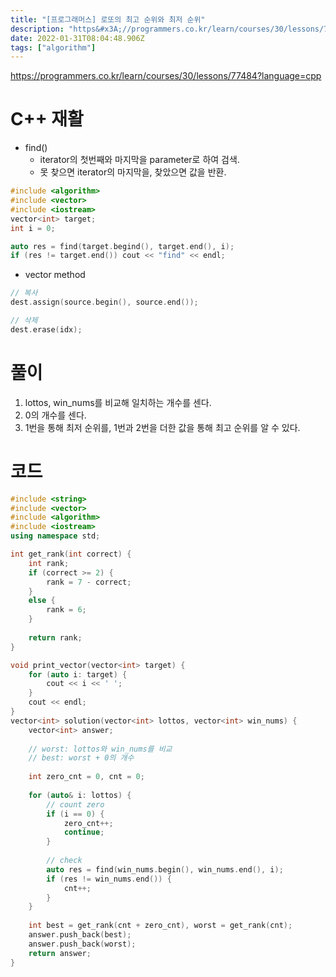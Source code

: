 ```yaml
---
title: "[프로그래머스] 로또의 최고 순위와 최저 순위"
description: "https&#x3A;//programmers.co.kr/learn/courses/30/lessons/77484?language=cppfind()iterator의 첫번째와 마지막을 parameter로 하여 검색.못 찾으면 iterator의 마지막을, 찾았으면 값을 반환."
date: 2022-01-31T08:04:48.906Z
tags: ["algorithm"]
---
```

https://programmers.co.kr/learn/courses/30/lessons/77484?language=cpp

# C++ 재활
- find()
  - iterator의 첫번째와 마지막을 parameter로 하여 검색.
  - 못 찾으면 iterator의 마지막을, 찾았으면 값을 반환.
    
```c++
#include <algorithm>
#include <vector>
#include <iostream>
vector<int> target;
int i = 0;

auto res = find(target.begind(), target.end(), i);
if (res != target.end()) cout << "find" << endl;
```
- vector method
```c++
// 복사
dest.assign(source.begin(), source.end());

// 삭제
dest.erase(idx);
```
# 풀이
1. lottos, win_nums를 비교해 일치하는 개수를 센다.
2. 0의 개수를 센다.
3. 1번을 통해 최저 순위를, 1번과 2번을 더한 값을 통해 최고 순위를 알 수 있다.

# 코드
```c++
#include <string>
#include <vector>
#include <algorithm>
#include <iostream>
using namespace std;

int get_rank(int correct) {
    int rank;
    if (correct >= 2) {
        rank = 7 - correct;
    }
    else {
        rank = 6;
    }
    
    return rank;
}

void print_vector(vector<int> target) {
    for (auto i: target) {
        cout << i << ' ';
    }
    cout << endl;
}
vector<int> solution(vector<int> lottos, vector<int> win_nums) {
    vector<int> answer;
    
    // worst: lottos와 win_nums를 비교
    // best: worst + 0의 개수
    
    int zero_cnt = 0, cnt = 0;
    
    for (auto& i: lottos) {
        // count zero
        if (i == 0) {
            zero_cnt++;
            continue;
        }
        
        // check
        auto res = find(win_nums.begin(), win_nums.end(), i);
        if (res != win_nums.end()) {
            cnt++;
        }
    }
    
    int best = get_rank(cnt + zero_cnt), worst = get_rank(cnt);
    answer.push_back(best);
    answer.push_back(worst);
    return answer;
}
```
 